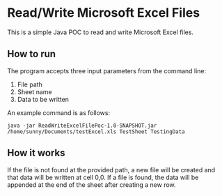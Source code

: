 # Read/Write Microsoft Excel Files

This is a simple Java POC to read and write Microsoft Excel files. 

## How to run

The program accepts three input parameters from the command line:

1. File path
2. Sheet name
3. Data to be written

An example command is as follows:

```shell
java -jar ReadWriteExcelFilePoc-1.0-SNAPSHOT.jar /home/sunny/Documents/testExcel.xls TestSheet TestingData
```

## How it works

If the file is not found at the provided path, a new file will be created and that data will be written at cell 0,0. If a file is found, the data will be appended at the end of the sheet after creating a new row.
